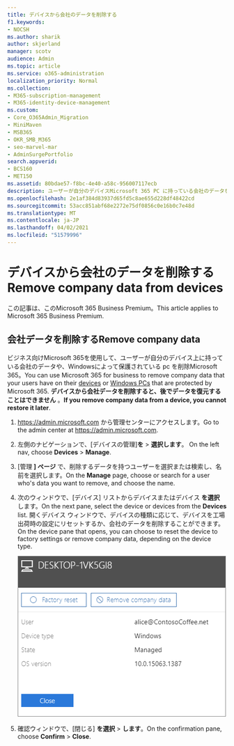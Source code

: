 ```yaml
---
title: デバイスから会社のデータを削除する
f1.keywords:
- NOCSH
ms.author: sharik
author: skjerland
manager: scotv
audience: Admin
ms.topic: article
ms.service: o365-administration
localization_priority: Normal
ms.collection:
- M365-subscription-management
- M365-identity-device-management
ms.custom:
- Core_O365Admin_Migration
- MiniMaven
- MSB365
- OKR_SMB_M365
- seo-marvel-mar
- AdminSurgePortfolio
search.appverid:
- BCS160
- MET150
ms.assetid: 80bdae57-f8bc-4e40-a58c-956007117ecb
description: ユーザーが自分のデバイスMicrosoft 365 PC に持っている会社のデータを削除するには、ビジネス向けアプリをWindowsしてください。
ms.openlocfilehash: 2e1af384d83937d65fd5c8ae655d228df48422cd
ms.sourcegitcommit: 53acc851abf68e2272e75df0856c0e16b0c7e48d
ms.translationtype: MT
ms.contentlocale: ja-JP
ms.lasthandoff: 04/02/2021
ms.locfileid: "51579996"
---
```

# <a name="remove-company-data-from-devices"></a><span data-ttu-id="ea5ca-103">デバイスから会社のデータを削除する</span><span class="sxs-lookup"><span data-stu-id="ea5ca-103">Remove company data from devices</span></span>

<span data-ttu-id="ea5ca-104">この記事は、このMicrosoft 365 Business Premium。</span><span class="sxs-lookup"><span data-stu-id="ea5ca-104">This article applies to Microsoft 365 Business Premium.</span></span>

## <a name="remove-company-data"></a><span data-ttu-id="ea5ca-105">会社データを削除する</span><span class="sxs-lookup"><span data-stu-id="ea5ca-105">Remove company data</span></span>

<span data-ttu-id="ea5ca-106">ビジネス向けMicrosoft 365を使用して、ユーザーが自分のデバイス上に持っている会社の[](app-protection-settings-for-android-and-ios.md)データや[](protection-settings-for-windows-10-devices.md)、Windowsによって保護されている pc を削除Microsoft 365。</span><span class="sxs-lookup"><span data-stu-id="ea5ca-106">You can use Microsoft 365 for business to remove company data that your users have on their [devices](app-protection-settings-for-android-and-ios.md) or [Windows PCs](protection-settings-for-windows-10-devices.md) that are protected by Microsoft 365.</span></span> <span data-ttu-id="ea5ca-107">**デバイスから会社データを削除すると、後でデータを復元することはできません** 。</span><span class="sxs-lookup"><span data-stu-id="ea5ca-107">**If you remove company data from a device, you cannot restore it later**.</span></span> 
  
1. <span data-ttu-id="ea5ca-108"><a href="https://go.microsoft.com/fwlink/p/?linkid=837890" target="_blank">https://admin.microsoft.com</a> から管理センターにアクセスします。</span><span class="sxs-lookup"><span data-stu-id="ea5ca-108">Go to the admin center at <a href="https://go.microsoft.com/fwlink/p/?linkid=837890" target="_blank">https://admin.microsoft.com</a>.</span></span>
    
2. <span data-ttu-id="ea5ca-109">左側のナビゲーションで、[デバイスの管理]**を** \> **選択します**。  </span><span class="sxs-lookup"><span data-stu-id="ea5ca-109">On the left nav, choose **Devices**  \> **Manage**.</span></span>
  
3. <span data-ttu-id="ea5ca-110">[管理 **] ページ** で、削除するデータを持つユーザーを選択または検索し、名前を選択します。</span><span class="sxs-lookup"><span data-stu-id="ea5ca-110">On the **Manage** page, choose or search for a user who's data you want to remove, and choose the name.</span></span> 
    
4. <span data-ttu-id="ea5ca-111">次のウィンドウで、[デバイス] リストからデバイスまたはデバイス **を選択** します。</span><span class="sxs-lookup"><span data-stu-id="ea5ca-111">On the next pane, select the device or devices from the **Devices** list.</span></span> <span data-ttu-id="ea5ca-112">開くデバイス ウィンドウで、デバイスの種類に応じて、デバイスを工場出荷時の設定にリセットするか、会社のデータを削除することができます。</span><span class="sxs-lookup"><span data-stu-id="ea5ca-112">On the device pane that opens, you can choose to reset the device to factory settings or remove company data, depending on the device type.</span></span> 
    
    ![[会社データの削除] ウィンドウで、データを削除するデバイスを選択します。](../media/resetorremove.png)
  
5. <span data-ttu-id="ea5ca-114">確認ウィンドウで、[閉じる] **を選択** \> **します**。</span><span class="sxs-lookup"><span data-stu-id="ea5ca-114">On the confirmation pane, choose **Confirm** \> **Close**.</span></span>
    


